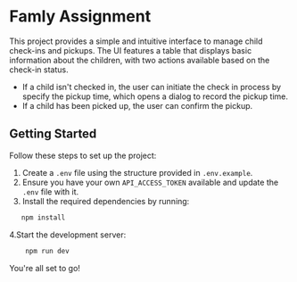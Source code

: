 # Famly Assignment

This project provides a simple and intuitive interface to manage child check-ins and pickups. The UI features a table that displays basic information about the children, with two actions available based on the check-in status.

- If a child isn't checked in, the user can initiate the check in process by specify the pickup time, which opens a dialog to record the pickup time.
- If a child has been picked up, the user can confirm the pickup.

## Getting Started

Follow these steps to set up the project:

1. Create a `.env` file using the structure provided in `.env.example`.
2. Ensure you have your own `API_ACCESS_TOKEN` available and update the `.env` file with it.
3. Install the required dependencies by running:

```bash
   npm install
```

4.Start the development server:

```bash
	npm run dev
```

You're all set to go!
